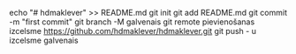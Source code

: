 
echo "# hdmaklever" >> README.md 
git init 
git add README.md 
git commit -m "first commit" 
git branch -M galvenais 
git remote pievienošanas izcelsme https://github.com/hdmaklever/hdmaklever.git
 git push - u izcelsme galvenais
